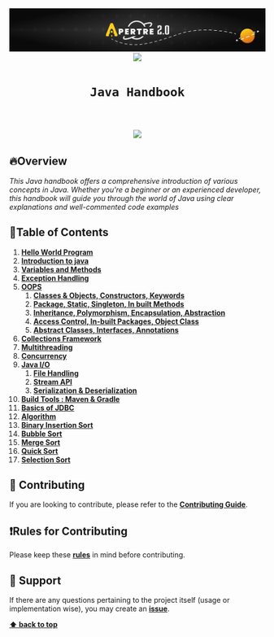 <img src="./unnamed.png">
<div align="center">
  <img height="80" src="https://logos-world.net/wp-content/uploads/2022/07/Java-Symbol.png">
</div>

# <div align="center">`Java Handbook`</div>

<br>
<div align="center">


</div>

<h3 align="center">
<img src="https://raw.githubusercontent.com/andreasbm/readme/master/assets/lines/colored.png">
</h3>

## 🔥Overview
*This Java handbook offers a comprehensive introduction of various concepts in Java. Whether you're a beginner or an experienced developer, this handbook will guide you through the world of Java using clear explanations and well-commented code examples*

## 📗Table of Contents
1. [**Hello World Program**](./Hello_World/README.md)
2. [**Introduction to java**](Introduction_to_Java/README.md)
3. [**Variables and Methods**](./Variables%20and%20Methods/README.md)
4. [**Exception Handling**](Exception_Handling/README.md)
5. [**OOPS**](OOPS)
   1. [**Classes & Objects, Constructors, Keywords**](OOPS/Classes_Objects_Constructors_Keywords)
   2. [**Package, Static, Singleton, In built Methods**](OOPS/Package_Static_Singleton/README.md)
   3. [**Inheritance, Polymorphism, Encapsulation, Abstraction**](OOPS/Inheritance_Polymorphism_Encapsulation_Abstraction/README.md)
   4. [**Access Control, In-built Packages, Object Class**](OOPS/Access_Control_In-built_Packages_Object_Class/README.md)
   5. [**Abstract Classes, Interfaces, Annotations**](OOPS/Abstract_Classes_Interfaces_Annotations/README.md)
6. [**Collections Framework**](Java_Collections_Framework/README.md)
7. [**Multithreading**](Multithreading/README.md)
8. [**Concurrency**](Concurrency/README.md)
9. [**Java I/O**](Java_IO)
   1. [**File Handling**](Java_IO/File_Handling/README.md)
   2. [**Stream API**](Java_IO/StreamAPI/README.md)
   3. [**Serialization & Deserialization**](Java_IO/Serialization_and_Deserialization/README.md)
10. [**Build Tools : Maven & Gradle**](Build_Tools/README.md)
11. [**Basics of JDBC**](JDBC/README.md)
12. [**Algorithm**](Algorithm)
   1. [**Binary Insertion Sort**](Algorithm/Binary_Insertion_Sort)
   2. [**Bubble Sort**](Algorithm/Bubble_Sort)
   3. [**Merge Sort**](Algorithm/Merge_Sort)
   4. [**Quick Sort**](Algorithm/Quick_Sort)
   5. [**Selection Sort**](Algorithm/Selection_Sort)





## 🤝 Contributing
If you are looking to contribute, please refer to the [**Contributing Guide**](https://github.com/lord-cyclone100/java-handbook/blob/main/CONTRIBUTING.md).

## ❗Rules for Contributing
Please keep these [**rules**](https://github.com/lord-cyclone100/java-handbook/blob/main/RULES.md) in mind before contributing.

## 🌟 Support
If there are any questions pertaining to the project itself (usage or implementation wise), you may create an [**issue**](https://github.com/lord-cyclone100/java-handbook/issues).


**[⬆ back to top](#table-of-contents)**